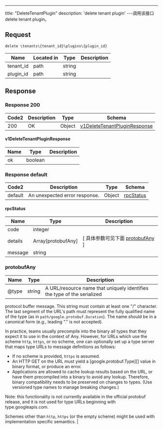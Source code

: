 ---
title: "DeleteTenantPlugin"
description: 'delete tenant plugin'
---调用该接口delete tenant plugin。



## Request


```
delete \tenants\{tenant_id}\plugins\{plugin_id}
```

| Name | Located in | Type | Description | 
| ---- | ---------- | ----------- | ----------- | 
| tenant_id | path | string |  |  
| plugin_id | path | string |  |  

## Response

### Response  200 
| Code2 | Description | Type | Schema |
| ---- | ----------- | ------ | ------ |
| 200 | OK | Object | [v1DeleteTenantPluginResponse](#v1DeleteTenantPluginResponse) |

#### v1DeleteTenantPluginResponse

| Name | Type | Description | 
| ---- | ---- | ----------- |     
| ok | boolean |  |   



### Response  default 
| Code2 | Description | Type | Schema |
| ---- | ----------- | ------ | ------ |
| default | An unexpected error response. | Object | [rpcStatus](#rpcStatus) |

#### rpcStatus

| Name | Type | Description | 
| ---- | ---- | ----------- |     
| code | integer |  |          
| details | Array[protobufAny] |  [ 具体参数可见下面 [protobufAny](#protobufAny) ] |       
| message | string |  |   

### protobufAny
| Name | Type | Description | 
| ---- | ---- | ----------- |     
| @type | string | A URL/resource name that uniquely identifies the type of the serialized
protocol buffer message. This string must contain at least
one "/" character. The last segment of the URL's path must represent
the fully qualified name of the type (as in
`path/google.protobuf.Duration`). The name should be in a canonical form
(e.g., leading "." is not accepted).

In practice, teams usually precompile into the binary all types that they
expect it to use in the context of Any. However, for URLs which use the
scheme `http`, `https`, or no scheme, one can optionally set up a type
server that maps type URLs to message definitions as follows:

* If no scheme is provided, `https` is assumed.
* An HTTP GET on the URL must yield a [google.protobuf.Type][]
  value in binary format, or produce an error.
* Applications are allowed to cache lookup results based on the
  URL, or have them precompiled into a binary to avoid any
  lookup. Therefore, binary compatibility needs to be preserved
  on changes to types. (Use versioned type names to manage
  breaking changes.)

Note: this functionality is not currently available in the official
protobuf release, and it is not used for type URLs beginning with
type.googleapis.com.

Schemes other than `http`, `https` (or the empty scheme) might be
used with implementation specific semantics. |   



